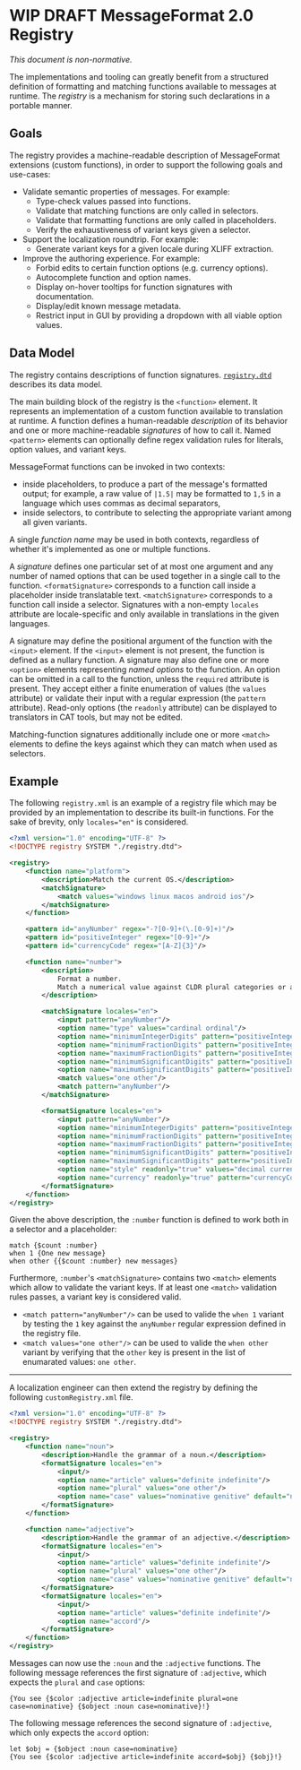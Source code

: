 # WIP DRAFT MessageFormat 2.0 Registry

_This document is non-normative._

The implementations and tooling can greatly benefit from a structured definition of formatting and matching functions available to messages at runtime.
The _registry_ is a mechanism for storing such declarations in a portable manner.

## Goals

The registry provides a machine-readable description of MessageFormat extensions (custom functions),
in order to support the following goals and use-cases:

* Validate semantic properties of messages. For example:
    * Type-check values passed into functions.
    * Validate that matching functions are only called in selectors.
    * Validate that formatting functions are only called in placeholders.
    * Verify the exhaustiveness of variant keys given a selector.
* Support the localization roundtrip. For example:
    * Generate variant keys for a given locale during XLIFF extraction.
* Improve the authoring experience. For example:
    * Forbid edits to certain function options (e.g. currency options).
    * Autocomplete function and option names.
    * Display on-hover tooltips for function signatures with documentation.
    * Display/edit known message metadata.
    * Restrict input in GUI by providing a dropdown with all viable option values.

## Data Model

The registry contains descriptions of function signatures.
[`registry.dtd`](./registry.dtd) describes its data model.

The main building block of the registry is the `<function>` element.
It represents an implementation of a custom function available to translation at runtime.
A function defines a human-readable _description_ of its behavior
and one or more machine-readable _signatures_ of how to call it.
Named `<pattern>` elements can optionally define regex validation rules for literals, option values, and variant keys.

MessageFormat functions can be invoked in two contexts:
* inside placeholders, to produce a part of the message's formatted output;
  for example, a raw value of `|1.5|` may be formatted to `1,5` in a language which uses commas as decimal separators,
* inside selectors, to contribute to selecting the appropriate variant among all given variants.

A single _function name_ may be used in both contexts,
regardless of whether it's implemented as one or multiple functions.

A _signature_ defines one particular set of at most one argument and any number of named options that can be used together in a single call to the function.
`<formatSignature>` corresponds to a function call inside a placeholder inside translatable text.
`<matchSignature>` corresponds to a function call inside a selector.
Signatures with a non-empty `locales` attribute are locale-specific and only available in translations in the given languages.

A signature may define the positional argument of the function with the `<input>` element.
If the `<input>` element is not present, the function is defined as a nullary function.
A signature may also define one or more `<option>` elements representing _named options_ to the function.
An option can be omitted in a call to the function,
unless the `required` attribute is present.
They accept either a finite enumeration of values (the `values` attribute)
or validate their input with a regular expression (the `pattern` attribute).
Read-only options (the `readonly` attribute) can be displayed to translators in CAT tools, but may not be edited.

Matching-function signatures additionally include one or more `<match>` elements
to define the keys against which they can match when used as selectors.

## Example

The following `registry.xml` is an example of a registry file
which may be provided by an implementation to describe its built-in functions.
For the sake of brevity, only `locales="en"` is considered.

```xml
<?xml version="1.0" encoding="UTF-8" ?>
<!DOCTYPE registry SYSTEM "./registry.dtd">

<registry>
    <function name="platform">
        <description>Match the current OS.</description>
        <matchSignature>
            <match values="windows linux macos android ios"/>
        </matchSignature>
    </function>

    <pattern id="anyNumber" regex="-?[0-9]+(\.[0-9]+)"/>
    <pattern id="positiveInteger" regex="[0-9]+"/>
    <pattern id="currencyCode" regex="[A-Z]{3}"/>

    <function name="number">
        <description>
            Format a number.
            Match a numerical value against CLDR plural categories or against a number literal.
        </description>

        <matchSignature locales="en">
            <input pattern="anyNumber"/>
            <option name="type" values="cardinal ordinal"/>
            <option name="minimumIntegerDigits" pattern="positiveInteger"/>
            <option name="minimumFractionDigits" pattern="positiveInteger"/>
            <option name="maximumFractionDigits" pattern="positiveInteger"/>
            <option name="minimumSignificantDigits" pattern="positiveInteger"/>
            <option name="maximumSignificantDigits" pattern="positiveInteger"/>
            <match values="one other"/>
            <match pattern="anyNumber"/>
        </matchSignature>

        <formatSignature locales="en">
            <input pattern="anyNumber"/>
            <option name="minimumIntegerDigits" pattern="positiveInteger"/>
            <option name="minimumFractionDigits" pattern="positiveInteger"/>
            <option name="maximumFractionDigits" pattern="positiveInteger"/>
            <option name="minimumSignificantDigits" pattern="positiveInteger"/>
            <option name="maximumSignificantDigits" pattern="positiveInteger"/>
            <option name="style" readonly="true" values="decimal currency percent unit" default="decimal"/>
            <option name="currency" readonly="true" pattern="currencyCode"/>
        </formatSignature>
    </function>
</registry>
```

Given the above description, the `:number` function is defined to work both in a selector and a placeholder:

    match {$count :number}
    when 1 {One new message}
    when other {{$count :number} new messages}

Furthermore,
`:number`'s `<matchSignature>` contains two `<match>` elements
which allow to validate the variant keys.
If at least one `<match>` validation rules passes,
a variant key is considered valid.

* `<match pattern="anyNumber"/>` can be used to valide the `when 1` variant
by testing the `1` key against the `anyNumber` regular expression defined in the registry file.
* `<match values="one other"/>` can be used to valide the `when other` variant
by verifying that the `other` key is present in the list of enumarated values: `one other`.

----

A localization engineer can then extend the registry by defining the following `customRegistry.xml` file.

```xml
<?xml version="1.0" encoding="UTF-8" ?>
<!DOCTYPE registry SYSTEM "./registry.dtd">

<registry>
    <function name="noun">
        <description>Handle the grammar of a noun.</description>
        <formatSignature locales="en">
            <input/>
            <option name="article" values="definite indefinite"/>
            <option name="plural" values="one other"/>
            <option name="case" values="nominative genitive" default="nominative"/>
        </formatSignature>
    </function>

    <function name="adjective">
        <description>Handle the grammar of an adjective.</description>
        <formatSignature locales="en">
            <input/>
            <option name="article" values="definite indefinite"/>
            <option name="plural" values="one other"/>
            <option name="case" values="nominative genitive" default="nominative"/>
        </formatSignature>
        <formatSignature locales="en">
            <input/>
            <option name="article" values="definite indefinite"/>
            <option name="accord"/>
        </formatSignature>
    </function>
</registry>
```

Messages can now use the `:noun` and the `:adjective` functions.
The following message references the first signature of `:adjective`,
which expects the `plural` and `case` options:

    {You see {$color :adjective article=indefinite plural=one case=nominative} {$object :noun case=nominative}!}

The following message references the second signature of `:adjective`,
which only expects the `accord` option:

    let $obj = {$object :noun case=nominative}
    {You see {$color :adjective article=indefinite accord=$obj} {$obj}!}
